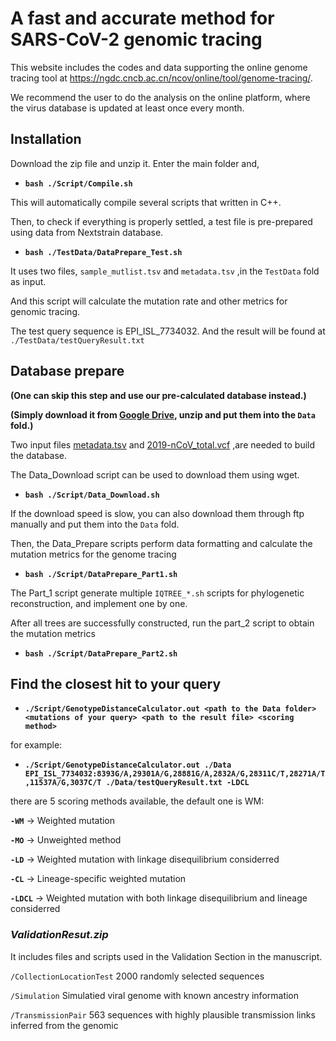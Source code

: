 # A fast and accurate method for SARS-CoV-2 genomic tracing

This website includes the codes and data supporting the online genome tracing tool at https://ngdc.cncb.ac.cn/ncov/online/tool/genome-tracing/.

We recommend the user to do the analysis on the online platform, where the virus database is updated at least once every month. 

## Installation

Download the zip file and unzip it. Enter the main folder and,

- **`bash ./Script/Compile.sh`**

This will automatically compile several scripts that written in C++.

Then, to check if everything is properly settled, a test file is pre-prepared using data from Nextstrain database.

- **`bash ./TestData/DataPrepare_Test.sh`**

It uses two files, `sample_mutlist.tsv` and `metadata.tsv` ,in the `TestData` fold as input.

And this script will calculate the mutation rate and other metrics for genomic tracing.

The test query sequence is EPI_ISL_7734032. And the result will be found at `./TestData/testQueryResult.txt`

## Database prepare

**(One can skip this step and use our pre-calculated database instead.)**

**(Simply download it from [Google Drive](https://drive.google.com/drive/folders/1feiqGvoKvP9NDxh__GTdzaMiNpTrpoMR?usp=sharing), unzip and put them into the `Data` fold.)**

Two input files [metadata.tsv](https://ngdc.cncb.ac.cn/ncov/genome/export/meta) and [2019-nCoV_total.vcf](https://download.cncb.ac.cn/GVM/Coronavirus/vcf/2019-nCoV_total.vcf.gz) ,are needed to build the database.

The Data_Download script can be used to download them using wget.

- **`bash ./Script/Data_Download.sh`**

If the download speed is slow, you can also download them through ftp manually and put them into the `Data` fold.

Then, the Data_Prepare scripts perform data formatting and calculate the mutation metrics for the genome tracing

- **`bash ./Script/DataPrepare_Part1.sh`**

The Part_1 script generate multiple `IQTREE_*.sh` scripts for phylogenetic reconstruction, and implement one by one.

After all trees are successfully constructed, run the part_2 script to obtain the mutation metrics

- **`bash ./Script/DataPrepare_Part2.sh`**


    
##  Find the closest hit to your query

- **`./Script/GenotypeDistanceCalculator.out <path to the Data folder> <mutations of your query> <path to the result file> <scoring method>`**

for example:

- **`./Script/GenotypeDistanceCalculator.out ./Data EPI_ISL_7734032:8393G/A,29301A/G,28881G/A,2832A/G,28311C/T,28271A/T,11537A/G,3037C/T ./Data/testQueryResult.txt -LDCL`**

there are 5 scoring methods available, the default one is WM:

**`-WM`** -> Weighted mutation

**`-MO`** -> Unweighted method

**`-LD`** -> Weighted mutation with linkage disequilibrium considerred

**`-CL`** -> Lineage-specific weighted mutation

**`-LDCL`** -> Weighted mutation with both linkage disequilibrium and lineage considerred

### *ValidationResut.zip*
It includes files and scripts used in the Validation Section in the manuscript.

`/CollectionLocationTest` 2000 randomly selected sequences

`/Simulation` Simulatied viral genome with known ancestry information

`/TransmissionPair` 563 sequences with highly plausible transmission links inferred from the genomic
